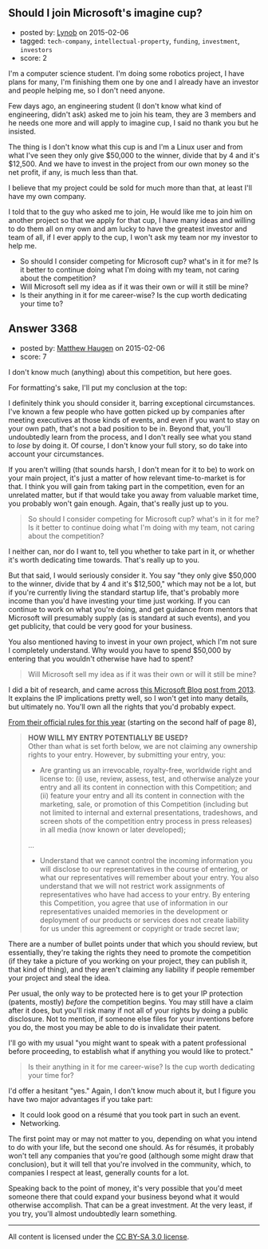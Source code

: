 ## Should I join Microsoft's imagine cup?

- posted by: [Lynob](https://stackexchange.com/users/186123/lynob) on 2015-02-06
- tagged: `tech-company`, `intellectual-property`, `funding`, `investment`, `investors`
- score: 2

<p>I'm a computer science student. I'm doing some robotics project, I have plans for many, I'm finishing them one by one and I already have an investor and people helping me, so I don't need anyone.</p>

<p>Few days ago, an engineering student (I don't know what kind of engineering, didn't ask) asked me to join his team, they are 3 members and he needs one more and will apply to imagine cup, I said no thank you but he insisted.</p>

<p>The thing is I don't know what this cup is and I'm a Linux user and from what I've seen they only give $50,000 to the winner, divide that by 4 and it's $12,500. And we have to invest in the project from our own money so the net profit, if any, is much less than that.</p>

<p>I believe that my project could be sold for much more than that, at least I'll have my own company.</p>

<p>I told that to the guy who asked me to join, He would  like me to join him on another project so that we apply for that cup, I have  many ideas and willing to do them all on my own and am lucky to have the greatest investor and team of all,  if I ever apply to the cup, I won't ask my team nor my investor to help me.</p>

<ul>
<li>So should I consider competing for Microsoft cup? what's in it for
me? Is it better to continue doing what I'm doing with my team, not
caring about the competition?</li>
<li>Will Microsoft sell my idea as if it was their own or will it still be mine?</li>
<li>Is their anything in it for me career-wise? Is the cup worth dedicating your time to?</li>
</ul>



## Answer 3368

- posted by: [Matthew Haugen](https://stackexchange.com/users/1325646/matthew-haugen) on 2015-02-06
- score: 7

<p>I don't know much (anything) about this competition, but here goes.</p>

<p>For formatting's sake, I'll put my conclusion at the top:</p>

<p>I definitely think you should consider it, barring exceptional circumstances. I've known a few people who have gotten picked up by companies after meeting executives at those kinds of events, and even if you want to stay on your own path, that's not a bad position to be in. Beyond that, you'll undoubtedly learn from the process, and I don't really see what you stand to <em>lose</em> by doing it. Of course, I don't know your full story, so do take into account your circumstances.</p>

<p>If you aren't willing (that sounds harsh, I don't mean for it to be) to work on your main project, it's just a matter of how relevant time-to-market is for that. I think you will gain from taking part in the competition, even for an unrelated matter, but if that would take you away from valuable market time, you probably won't gain enough. Again, that's really just up to you.</p>

<blockquote>
  <p>So should I consider competing for Microsoft cup? what's in it for me? Is it better to continue doing what I'm doing with my team, not caring about the competition?</p>
</blockquote>

<p>I neither can, nor do I want to, tell you whether to take part in it, or whether it's worth dedicating time towards. That's really up to you.</p>

<p>But that said, I would seriously consider it. You say "they only give $50,000 to the winner, divide that by 4 and it's $12,500," which may not be a lot, but if you're currently living the standard startup life, that's probably more income than you'd have investing your time just working. If you can continue to work on what you're doing, and get guidance from mentors that Microsoft will presumably supply (as is standard at such events), and you get publicity, that could be very good for your business.</p>

<p>You also mentioned having to invest in your own project, which I'm not sure I completely understand. Why would you have to spend $50,000 by entering that you wouldn't otherwise have had to spent?</p>

<blockquote>
  <p>Will Microsoft sell my idea as if it was their own or will it still be mine?</p>
</blockquote>

<p>I did a bit of research, and came across <a href="https://www.imaginecup.com/Blog/Details/learning-about-intellectual-property">this Microsoft Blog post from 2013</a>. It explains the IP implications pretty well, so I won't get into many details, but ultimately no. You'll own all the rights that you'd probably expect.</p>

<p><a href="https://iccms.blob.core.windows.net/content/IC15%20Official%20Rules%20and%20Regulations-11262b519900.pdf">From their official rules for this year</a> (starting on the second half of page 8),</p>

<blockquote>
  <p><strong>HOW WILL MY ENTRY POTENTIALLY BE USED?<br/></strong>
  Other than what is set forth below, we are not claiming any ownership rights to your entry. However, by submitting your entry, you:</p>
  
  <ul>
  <li>Are granting us an irrevocable, royalty-free, worldwide right and license to: (i) use, review, assess, test, and otherwise analyze your entry and all its content in connection with this Competition; and (ii) feature your entry and all its content in connection with the marketing, sale, or promotion of this Competition (including but not limited to internal and external presentations, tradeshows, and screen shots of the competition entry process in press releases) in all media (now known or later developed);</li>
  </ul>
  
  <p>...</p>
  
  <ul>
  <li>Understand that we cannot control the incoming information you will disclose to our representatives in the course of entering, or what our representatives will remember about your entry. You also understand that we will not restrict work assignments of representatives who have had access to your entry. By entering this Competition, you agree that use of information in our representatives unaided memories in the development or deployment of our products or services does not create liability for us under this agreement or copyright or trade secret law;</li>
  </ul>
</blockquote>

<p>There are a number of bullet points under that which you should review, but essentially, they're taking the rights they need to promote the competition (if they take a picture of you working on your project, they can publish it, that kind of thing), and they aren't claiming any liability if people remember your project and steal the idea.</p>

<p>Per usual, the only way to be protected here is to get your IP protection (patents, mostly) <em>before</em> the competition begins. You may still have a claim after it does, but you'll risk many if not all of your rights by doing a public disclosure. Not to mention, if someone else files for your inventions before you do, the most you may be able to do is invalidate their patent.</p>

<p>I'll go with my usual "you might want to speak with a patent professional before proceeding, to establish what if anything you would like to protect."</p>

<blockquote>
  <p>Is their anything in it for me career-wise? Is the cup worth dedicating your time for?</p>
</blockquote>

<p>I'd offer a hesitant "yes." Again, I don't know much about it, but I figure you have two major advantages if you take part:</p>

<ul>
<li>It could look good on a résumé that you took part in such an event.</li>
<li>Networking.</li>
</ul>

<p>The first point may or may not matter to you, depending on what you intend to do with your life, but the second one should. As for résumés, it probably won't tell any companies that you're good (although some might draw that conclusion), but it will tell that you're involved in the community, which, to companies I respect at least, generally counts for a lot.</p>

<p>Speaking back to the point of money, it's very possible that you'd meet someone there that could expand your business beyond what it would otherwise accomplish. That can be a great investment. At the very least, if you try, you'll almost undoubtedly learn something.</p>




---

All content is licensed under the [CC BY-SA 3.0 license](https://creativecommons.org/licenses/by-sa/3.0/).
